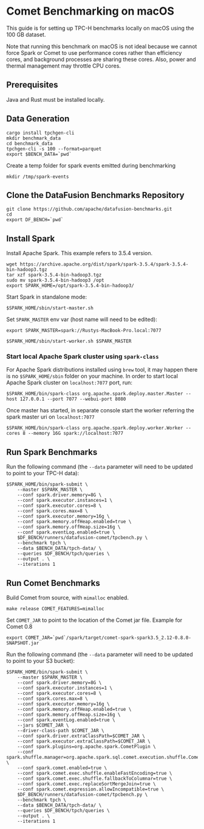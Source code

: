 <!--
Licensed to the Apache Software Foundation (ASF) under one
or more contributor license agreements.  See the NOTICE file
distributed with this work for additional information
regarding copyright ownership.  The ASF licenses this file
to you under the Apache License, Version 2.0 (the
"License"); you may not use this file except in compliance
with the License.  You may obtain a copy of the License at

  http://www.apache.org/licenses/LICENSE-2.0

Unless required by applicable law or agreed to in writing,
software distributed under the License is distributed on an
"AS IS" BASIS, WITHOUT WARRANTIES OR CONDITIONS OF ANY
KIND, either express or implied.  See the License for the
specific language governing permissions and limitations
under the License.
-->

# Comet Benchmarking on macOS

This guide is for setting up TPC-H benchmarks locally on macOS using the 100 GB dataset.

Note that running this benchmark on macOS is not ideal because we cannot force Spark or Comet to use performance 
cores rather than efficiency cores, and background processes are sharing these cores. Also, power and thermal 
management may throttle CPU cores.  

## Prerequisites

Java and Rust must be installed locally.

## Data Generation

```shell
cargo install tpchgen-cli
mkdir benchmark_data
cd benchmark_data
tpchgen-cli -s 100 --format=parquet
export $BENCH_DATA=`pwd`
```
Create a temp folder for spark events emitted during benchmarking

```shell
mkdir /tmp/spark-events
```

## Clone the DataFusion Benchmarks Repository

```shell
git clone https://github.com/apache/datafusion-benchmarks.git
cd
export DF_BENCH=`pwd`
```

## Install Spark

Install Apache Spark. This example refers to 3.5.4 version.

```shell
wget https://archive.apache.org/dist/spark/spark-3.5.4/spark-3.5.4-bin-hadoop3.tgz
tar xzf spark-3.5.4-bin-hadoop3.tgz
sudo mv spark-3.5.4-bin-hadoop3 /opt
export SPARK_HOME=/opt/spark-3.5.4-bin-hadoop3/
```


Start Spark in standalone mode:

```shell
$SPARK_HOME/sbin/start-master.sh
```

Set `SPARK_MASTER` env var (host name will need to be edited):

```shell
export SPARK_MASTER=spark://Rustys-MacBook-Pro.local:7077
```


```shell
$SPARK_HOME/sbin/start-worker.sh $SPARK_MASTER
```

### Start local Apache Spark cluster using `spark-class`
For Apache Spark distributions installed using `brew` tool, it may happen there is no `$SPARK_HOME/sbin` folder on your machine. 
In order to start local Apache Spark cluster on `localhost:7077` port, run: 
```shell
$SPARK_HOME/bin/spark-class org.apache.spark.deploy.master.Master --host 127.0.0.1 --port 7077 --webui-port 8080
```

Once master has started, in separate console start the worker referring the spark master uri on `localhost:7077`
```shell
$SPARK_HOME/bin/spark-class org.apache.spark.deploy.worker.Worker --cores 8 --memory 16G spark://localhost:7077
```

## Run Spark Benchmarks

Run the following command (the `--data` parameter will need to be updated to point to your TPC-H data):

```shell
$SPARK_HOME/bin/spark-submit \
    --master $SPARK_MASTER \
    --conf spark.driver.memory=8G \
    --conf spark.executor.instances=1 \
    --conf spark.executor.cores=8 \
    --conf spark.cores.max=8 \
    --conf spark.executor.memory=16g \
    --conf spark.memory.offHeap.enabled=true \
    --conf spark.memory.offHeap.size=16g \
    --conf spark.eventLog.enabled=true \
    $DF_BENCH/runners/datafusion-comet/tpcbench.py \
    --benchmark tpch \
    --data $BENCH_DATA/tpch-data/ \
    --queries $DF_BENCH/tpch/queries \
    --output . \
    --iterations 1
```

## Run Comet Benchmarks

Build Comet from source, with `mimalloc` enabled.

```shell
make release COMET_FEATURES=mimalloc
```

Set `COMET_JAR` to point to the location of the Comet jar file. Example for Comet 0.8

```shell
export COMET_JAR=`pwd`/spark/target/comet-spark-spark3.5_2.12-0.8.0-SNAPSHOT.jar
```

Run the following command (the `--data` parameter will need to be updated to point to your S3 bucket):

```shell
$SPARK_HOME/bin/spark-submit \
    --master $SPARK_MASTER \
    --conf spark.driver.memory=8G \
    --conf spark.executor.instances=1 \
    --conf spark.executor.cores=8 \
    --conf spark.cores.max=8 \
    --conf spark.executor.memory=16g \
    --conf spark.memory.offHeap.enabled=true \
    --conf spark.memory.offHeap.size=16g \
    --conf spark.eventLog.enabled=true \
    --jars $COMET_JAR \
    --driver-class-path $COMET_JAR \
    --conf spark.driver.extraClassPath=$COMET_JAR \
    --conf spark.executor.extraClassPath=$COMET_JAR \
    --conf spark.plugins=org.apache.spark.CometPlugin \
    --conf spark.shuffle.manager=org.apache.spark.sql.comet.execution.shuffle.CometShuffleManager \
    --conf spark.comet.enabled=true \
    --conf spark.comet.exec.shuffle.enableFastEncoding=true \
    --conf spark.comet.exec.shuffle.fallbackToColumnar=true \
    --conf spark.comet.exec.replaceSortMergeJoin=true \
    --conf spark.comet.expression.allowIncompatible=true \
    $DF_BENCH/runners/datafusion-comet/tpcbench.py \
    --benchmark tpch \
    --data $BENCH_DATA/tpch-data/ \
    --queries $DF_BENCH/tpch/queries \
    --output . \
    --iterations 1
```
